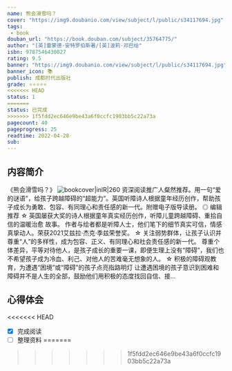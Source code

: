 ```yaml
---
name: 熊会滑雪吗？
cover: "https://img9.doubanio.com/view/subject/l/public/s34117694.jpg"
tags:
 - book
douban_url: "https://book.douban.com/subject/35764775/"
author: "[英]雷蒙德·安特罗伯斯著/[英]波莉·邓巴绘"
isbn: 9787546430027
rating: 9.5
banner: "https://img9.doubanio.com/view/subject/l/public/s34117694.jpg"
banner_icon: 📚
publish: 成都时代出版社
grade: ⭐️⭐️⭐️⭐️⭐️
<<<<<<< HEAD
status: 1
=======
status: 已完成
>>>>>>> 1f5fdd2ec646e9be43a6f0ccfc1903bb5c22a73a
pagecount: 40
pageprogress: 25
readtime: 2022-04-28
sub: 
---
```

## 内容简介
《熊会滑雪吗？》
![bookcover|inlR|260](https://img9.doubanio.com/view/subject/l/public/s34117694.jpg)
资深阅读推广人粲然推荐。用一句“爱的谜语”，给孩子跨越障碍的“超能力”。英国听障诗人根据童年经历创作，帮助孩子成长为勇敢、包容、有同理心和责任感的新一代。附赠电子版导读册。
◎ 编辑推荐
☆ 英国屡获大奖的诗人根据童年真实经历创作，听障儿童跨越障碍、重拾自信的温暖治愈 故事。
作者与绘者都是听障人士，他们笔下的细节真实可信，情感真挚动人。荣获2021艾兹拉·杰克·季兹荣誉奖。
☆ 关注弱势群体，让孩子认识并尊重“人”的多样性，成为包容、正义、有同理心和社会责任感的新一代。
尊重个体差异，平等对待他人，是孩子成长的重要一课，即便生理上没有“障碍”，我们也不希望孩子成为冷血、利己、对他人的苦难毫无想象的人。
☆ 积极的障碍观教育，为遭遇“困境”或“障碍”的孩子点亮指路明灯
让遭遇困境的孩子意识到困难和障碍并不是人生的全部，鼓励他们用积极的态度找回自信、接...
## 心得体会
<<<<<<< HEAD
- [x] 完成阅读
- [ ] 整理资料
=======
>>>>>>> 1f5fdd2ec646e9be43a6f0ccfc1903bb5c22a73a
